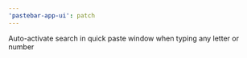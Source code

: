 ```yaml
---
'pastebar-app-ui': patch
---
```


Auto-activate search in quick paste window when typing any letter or number
